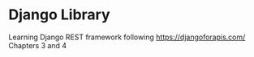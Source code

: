 # Django Library

Learning Django REST framework following https://djangoforapis.com/ Chapters 3 and 4